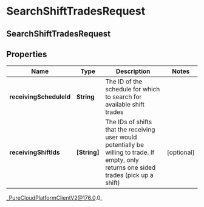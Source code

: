 # SearchShiftTradesRequest

## SearchShiftTradesRequest

## Properties

|Name | Type | Description | Notes|
|------------ | ------------- | ------------- | -------------|
| **receivingScheduleId** | **String** | The ID of the schedule for which to search for available shift trades | |
| **receivingShiftIds** | **[String]** | The IDs of shifts that the receiving user would potentially be willing to trade. If empty, only returns one sided trades (pick up a shift) | [optional] |



_PureCloudPlatformClientV2@176.0.0_
